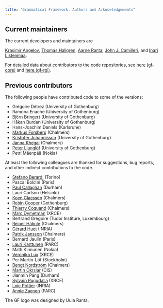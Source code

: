 ```yaml
---
title: "Grammatical Framework: Authors and Acknowledgements"
---
```


## Current maintainers

The current developers and maintainers are

[Krasimir Angelov](http://www.chalmers.se/cse/EN/organization/divisions/computing-science/people/angelov-krasimir),
[Thomas Hallgren](http://www.cse.chalmers.se/~hallgren/),
[Aarne Ranta](http://www.cse.chalmers.se/~aarne/),
[John J. Camilleri](http://johnjcamilleri.com), and
[Inari Listenmaa](https://inariksit.github.io/).

For detailed data about contributors to the code repositories, see
[here (gf-core)](https://github.com/GrammaticalFramework/gf-core/graphs/contributors)
and
[here (gf-rgl)](https://github.com/GrammaticalFramework/gf-rgl/graphs/contributors).

## Previous contributors

The following people have contributed code to some of the versions:

- Grégoire Détrez (University of Gothenburg)
- Ramona Enache (University of Gothenburg)
- [Björn Bringert](http://www.cse.chalmers.se/alumni/bringert) (University of Gothenburg)
- Håkan Burden (University of Gothenburg)
- Hans-Joachim Daniels (Karlsruhe)
- [Markus Forsberg](http://www.cs.chalmers.se/~markus) (Chalmers)
- [Kristofer Johannisson](http://www.cs.chalmers.se/~krijo) (University of Gothenburg)
- [Janna Khegai](http://www.cs.chalmers.se/~janna) (Chalmers)
- [Peter Ljunglöf](http://www.cse.chalmers.se/~peb) (University of Gothenburg)
- Petri Mäenpää (Nokia)

At least the following colleagues are thanked for suggestions, bug
reports, and other indirect contributions to the code.

- [Stefano Berardi](http://www.di.unito.it/~stefano/) (Torino)
- Pascal Boldini (Paris)
- [Paul Callaghan](http://www.dur.ac.uk/~dcs0pcc/) (Durham)
- Lauri Carlson (Helsinki)
- [Koen Claessen](http://www.cse.chalmers.se/~koen) (Chalmers)
- [Robin Cooper](http://www.cling.gu.se/~cooper) (Gothenburg)
- [Thierry Coquand](http://www.cse.chalmers.se/~coquand) (Chalmers)
- [Marc Dymetman](http://www.xrce.xerox.com/people/dymetman/dymetman.html) (XRCE)
- Bertrand Grégoire (Tudor Institure, Luxembourg)
- [Reiner Hähnle](http://www.cse.chalmers.se/~reiner) (Chalmers)
- [Gérard Huet](http://pauillac.inria.fr/~huet/) (INRIA)
- [Patrik Jansson](http://www.cse.chalmers.se/~patrikj) (Chalmers)
- Bernard Jaulin (Paris)
- [Lauri Karttunen](http://www.xrce.xerox.com/people/karttunen/karttunen.html) (PARC)
- Matti Kinnunen (Nokia)
- [Veronika Lux](http://www.xrce.xerox.com/people/lux/) (XRCE)
- Per Martin-Löf (Stockholm)
- [Bengt Nordström](http://www.cse.chalmers.se/~bengt) (Chalmers)
- [Martin Okrslar](http://www.cis.uni-muenchen.de/studenten/stud_homepages/okrslar/reklame.html) (CIS)
- Jianmin Pang (Durham)
- [Sylvain Pogodalla](http://www.xrce.xerox.com/people/pogodalla/index.fr.html) (XRCE)
- [Loïc Pottier](http://www.inria.fr/Loic.Pottier) (INRIA)
- [Annie Zaenen](http://www2.parc.com/istl/members/zaenen/) (PARC)

The GF logo was designed by Uula Ranta.
